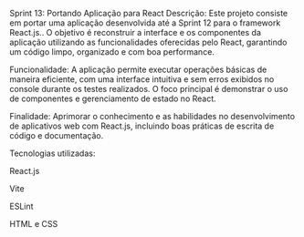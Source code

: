 Sprint 13: Portando Aplicação para React
Descrição: Este projeto consiste em portar uma aplicação desenvolvida até a Sprint 12 para o framework React.js.. O objetivo é reconstruir a interface e os componentes da aplicação utilizando as funcionalidades oferecidas pelo React, garantindo um código limpo, organizado e com boa performance.

Funcionalidade: A aplicação permite executar operações básicas de maneira eficiente, com uma interface intuitiva e sem erros exibidos no console durante os testes realizados. O foco principal é demonstrar o uso de componentes e gerenciamento de estado no React.

Finalidade: Aprimorar o conhecimento e as habilidades no desenvolvimento de aplicativos web com React.js, incluindo boas práticas de escrita de código e documentação.

Tecnologias utilizadas:

React.js

Vite

ESLint

HTML e CSS
